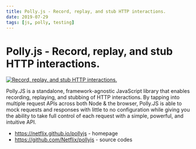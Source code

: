 ```yaml
---
title: Polly.js - Record, replay, and stub HTTP interactions.
date: 2019-07-29
tags: [js, polly, testing]
---
```



# Polly.js - Record, replay, and stub HTTP interactions.

[![Record, replay, and stub HTTP interactions.](js/Polly.js.png#center)](https://netflix.github.io/pollyjs/#/)

Polly.JS is a standalone, framework-agnostic JavaScript library that enables recording, replaying, and stubbing of HTTP interactions. By tapping into multiple request APIs across both Node & the browser, Polly.JS is able to mock requests and responses with little to no configuration while giving you the ability to take full control of each request with a simple, powerful, and intuitive API.

- https://netflix.github.io/pollyjs - homepage
- https://github.com/Netflix/pollyjs - source codes